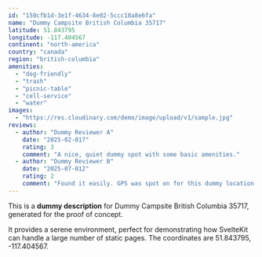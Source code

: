 ```yaml
---
id: "150cfb1d-3e1f-4634-8e02-5ccc18a8e6fa"
name: "Dummy Campsite British Columbia 35717"
latitude: 51.843795
longitude: -117.404567
continent: "north-america"
country: "canada"
region: "british-columbia"
amenities:
  - "dog-friendly"
  - "trash"
  - "picnic-table"
  - "cell-service"
  - "water"
images:
  - "https://res.cloudinary.com/demo/image/upload/v1/sample.jpg"
reviews:
  - author: "Dummy Reviewer A"
    date: "2025-02-017"
    rating: 3
    comment: "A nice, quiet dummy spot with some basic amenities."
  - author: "Dummy Reviewer B"
    date: "2025-07-012"
    rating: 2
    comment: "Found it easily. GPS was spot on for this dummy location."
---
```


This is a **dummy description** for Dummy Campsite British Columbia 35717, generated for the proof of concept.

It provides a serene environment, perfect for demonstrating how SvelteKit can handle a large number of static pages. The coordinates are 51.843795, -117.404567.
